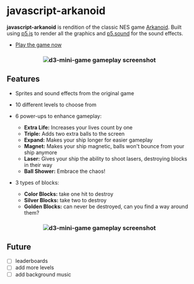 # javascript-arkanoid

**javascript-arkanoid** is rendition of the classic NES game [Arkanoid]. Built using [p5.js] to render all the graphics and [p5.sound] for the sound effects.

* [Play the game now]

<h3 align="center">
  <img src="https://dl.dropboxusercontent.com/s/0gicmgz8yzwln6s/arkanoid_01.png?dl=0" alt="d3-mini-game gameplay screenshot" />
</h3>

Features
------

* Sprites and sound effects from the original game
* 10 different levels to choose from

* 6 power-ups to enhance gameplay:
  * **Extra Life:** Increases your lives count by one
  * **Triple:** Adds two extra balls to the screen
  * **Expand:** Makes your ship longer for easier gameplay
  * **Magnet:** Makes your ship magnetic, balls won't bounce from your ship anymore
  * **Laser:** Gives your ship the ability to shoot lasers, destroying blocks in their way
  * **Ball Shower:** Embrace the chaos!

* 3 types of blocks:
  * **Color Blocks:** take one hit to destroy
  * **Silver Blocks:** take two to destroy
  * **Golden Blocks:** can never be destroyed, can you find a way around them?

<h3 align="center">
  <img src="https://dl.dropboxusercontent.com/s/ggf6b7kh6sg06nt/arkanoid_02.png?dl=0" alt="d3-mini-game gameplay screenshot" />
</h3>

Future
------

* [ ] leaderboards
* [ ] add more levels
* [ ] add background music

<!---
Link References
-->

[Arkanoid]:https://en.wikipedia.org/wiki/Arkanoid
[Play the game now]:https://arkanoid-aruvham.herokuapp.com/
[p5.js]:https://p5js.org/
[p5.sound]:https://p5js.org/reference/#/libraries/p5.sound
